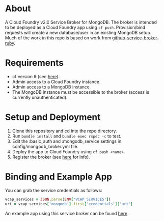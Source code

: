 # About
A Cloud Foundry v2.0 Service Broker for MongoDB. The broker is intended to be deployed as a Cloud Foundry app using ```cf push```. Provision/bind requests will create a new database/user in an existing MongoDB setup. Much of the work in this repo is based on work from [github-service-broker-ruby](https://github.com/cloudfoundry-samples/github-service-broker-ruby).

# Requirements
* cf version 6 (see [here](http://docs.gopivotal.com/pivotalcf/devguide/installcf/install-go-cli.html)).
* Admin access to a Cloud Foundry instance.
* Admin access to a MongoDB instance.
* The MongoDB instance must be accessible to the broker (access is currently unauthenticated).

# Setup and Deployment
1. Clone this repository and cd into the repo directory.
2. Run ```bundle install``` and ```bundle exec rspec -c``` to test.
3. Edit the :basic_auth and :mongodb_service settings in config/mongodb_broker.yml file.
4. Deploy the app to Cloud Foundry using ```cf push <name>```.
5. Register the broker (see [here](http://docs.cloudfoundry.org/services/managing-service-brokers.html#register-broker) for info).

# Binding and Example App
You can grab the service credentials as follows:
```ruby
vcap_services = JSON.parse(ENV['VCAP_SERVICES'])
uri = vcap_services['mongodb'].first['credentials']['uri']
```
An example app using this service broker can be found [here](https://github.com/teddyking/cakes).

